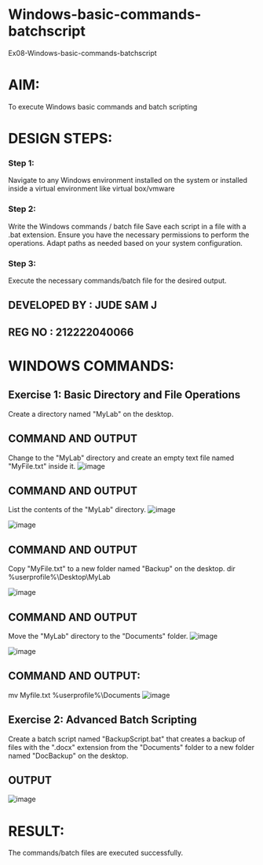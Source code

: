 # Windows-basic-commands-batchscript
Ex08-Windows-basic-commands-batchscript

# AIM:
To execute Windows basic commands and batch scripting

# DESIGN STEPS:

### Step 1:

Navigate to any Windows environment installed on the system or installed inside a virtual environment like virtual box/vmware 

### Step 2:

Write the Windows commands / batch file
Save each script in a file with a .bat extension.
Ensure you have the necessary permissions to perform the operations.
Adapt paths as needed based on your system configuration.
### Step 3:

Execute the necessary commands/batch file for the desired output. 
## DEVELOPED BY : JUDE SAM J
## REG NO : 212222040066



# WINDOWS COMMANDS:
## Exercise 1: Basic Directory and File Operations
Create a directory named "MyLab" on the desktop.


## COMMAND AND OUTPUT

Change to the "MyLab" directory and create an empty text file named "MyFile.txt" inside it.
![image](https://github.com/vamsikrishna272005/Windows-basic-commands-batchscript/assets/147477015/dad40a0f-95e6-4dc5-b79f-f079be18a517)


## COMMAND AND OUTPUT

List the contents of the "MyLab" directory.
![image](https://github.com/vamsikrishna272005/Windows-basic-commands-batchscript/assets/147477015/df8ed6a7-1e8c-4004-aaf2-2741e4a9c61a)

![image](https://github.com/vamsikrishna272005/Windows-basic-commands-batchscript/assets/147477015/b163aefc-26a6-4254-a331-8c5217c4c216)


## COMMAND AND OUTPUT

Copy "MyFile.txt" to a new folder named "Backup" on the desktop. dir %userprofile%\Desktop\MyLab

![image](https://github.com/vamsikrishna272005/Windows-basic-commands-batchscript/assets/147477015/02fba09f-919e-4098-97b4-b01b2d68b9b6)


## COMMAND AND OUTPUT

Move the "MyLab" directory to the "Documents" folder.
![image](https://github.com/vamsikrishna272005/Windows-basic-commands-batchscript/assets/147477015/d45b2913-6c26-48ab-972b-e89517750ea0)

![image](https://github.com/vamsikrishna272005/Windows-basic-commands-batchscript/assets/147477015/c392ea50-f419-4edb-ba85-7a7e81189815)


## COMMAND AND OUTPUT:
mv Myfile.txt %userprofile%\Documents
![image](https://github.com/vamsikrishna272005/Windows-basic-commands-batchscript/assets/147477015/3ee29bd5-9d18-4d0b-8e1a-3e3233f7e69b)


## Exercise 2: Advanced Batch Scripting
Create a batch script named "BackupScript.bat" that creates a backup of files with the ".docx" extension from the "Documents" folder to a new folder named "DocBackup" on the desktop.







## OUTPUT


![image](https://github.com/vamsikrishna272005/Windows-basic-commands-batchscript/assets/147477015/b27f613c-bb65-4fec-918d-02210df89db2)



# RESULT:
The commands/batch files are executed successfully.

